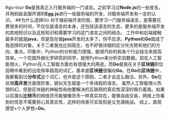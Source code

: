 #go-tour
**Go**是我真正入行服务端的一门语言。之前学习过**Node.js**的一些皮毛，并用蚂蚁金服开源的**Egg.js**进行一些服务端的开发，对服务端开发有一定的认识。
##为什么选择Go
对于做前端开发的我，要学习一门服务端语言，是需要花费很多的时间，不仅仅是语言的本身，还包括该语言的生态，更多的是服务端开发的其他知识以及这些知识和需要学习的这门语言之间的结合。
工作中和后端接触最多的就是**java**，但是现在做**java**开发的太多了，供不应求。**Python**和**Go**就成了我选择的对象，关于二者我也比较陌生，也不好很详细的区分优劣势和他们的方向、重点。印象中，Python的分析能力很强，能很巧妙的和各个行业结合来提高效率。一个在国外做化学研究的同学，就用Python来分析实验数据。现在人工智能很火，Python在人工智能方面也有很强大的用途。而**Go**是我在关于**区块链**职位招聘中看到的出现频率超高的词汇，基本是**区块链**很偏向**Go**。在**Go**和**区块链**中，我都看到过**分布式**这个词汇，也许是这个原因，二者才会这么融洽。另外，**Go**在处理**高并发**方面很厉害，貌似天生就是一个多线程的语言。
虽然人工智能很火热很科幻，但是区块链的神秘性和他要解决的互联网的真实性深深的吸引着我。如果以后类似**比特币**的网络货币能够像货币一样真实存在，能够自由交易，网络上你看到的信息不需要担心其真实性，这样的场景可实现但是又充满挑战。
综上，直观感受+个人梦想=**Go**。